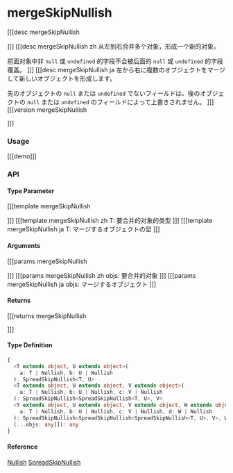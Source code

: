 # mergeSkipNullish
[[[desc mergeSkipNullish
  
]]]
[[[desc mergeSkipNullish zh
  从左到右合并多个对象，形成一个新的对象。

  前面对象中非 `null` 或 `undefined` 的字段不会被后面的 `null` 或 `undefined` 的字段覆盖。
]]]
[[[desc mergeSkipNullish ja
  左から右に複数のオブジェクトをマージして新しいオブジェクトを形成します。

  先のオブジェクトの `null` または `undefined` でないフィールドは、後のオブジェクトの `null` または `undefined` のフィールドによって上書きされません。
]]]
[[[version mergeSkipNullish
  
]]]

### Usage

[[[demo]]]


### API

#### Type Parameter

[[[template mergeSkipNullish

]]]
[[[template mergeSkipNullish zh
T: 要合并的对象的类型
]]]
[[[template mergeSkipNullish ja
T: マージするオブジェクトの型
]]]

#### Arguments

[[[params mergeSkipNullish

]]]
[[[params mergeSkipNullish zh
objs: 要合并的对象
]]]
[[[params mergeSkipNullish ja
objs: マージするオブジェクト
]]]

#### Returns

[[[returns mergeSkipNullish

]]]

#### Type Definition 
```ts
{
  <T extends object, U extends object>(
    a: T | Nullish, b: U | Nullish
  ): SpreadSkipNullish<T, U>
  <T extends object, U extends object, V extends object>(
    a: T | Nullish, b: U | Nullish, c: V | Nullish
  ): SpreadSkipNullish<SpreadSkipNullish<T, U>, V>
  <T extends object, U extends object, V extends object, W extends object>(
    a: T | Nullish, b: U | Nullish, c: V | Nullish, d: W | Nullish
  ): SpreadSkipNullish<SpreadSkipNullish<SpreadSkipNullish<T, U>, V>, W>
  (...objs: any[]): any
}
```


#### Reference
[Nullish](../common/types#nullish) [SpreadSkipNullish](../common/types#spreadskipnullish)